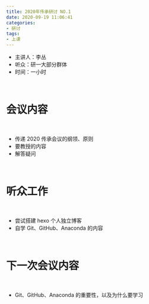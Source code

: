 ```yaml
---
title: 2020年传承研讨 NO.1
date: 2020-09-19 11:06:41
categories:
- 研讨
tags:
- 上课
---
```

- 主讲人：李丛
- 听众：研一大部分群体
- 时间：一小时

<!-- more -->

<br/>

# 会议内容

<br/>

- 传递 2020 传承会议的纲领、原则
- 要教授的内容
- 解答疑问

<br/>

# 听众工作

<br/>

- 尝试搭建 hexo 个人独立博客
- 自学 Git、GitHub、Anaconda 的内容

<br/>

# 下一次会议内容

<br/>

- Git、GitHub、Anaconda 的重要性，以及为什么要学习
